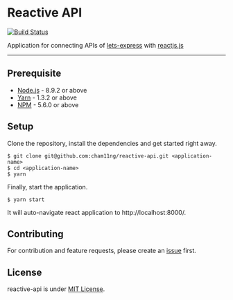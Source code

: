 # Reactive API

[![Build Status](https://travis-ci.org/cham11ng/reactive-api.svg?branch=master)](https://travis-ci.org/cham11ng/reactive-api)

Application for connecting APIs of [lets-express](https://github.com/cham11ng/lets-express) with [reactjs.js](http://reactjs.com/)

---

## Prerequisite

* [Node.js](https://yarnpkg.com/en/docs/install) - 8.9.2 or above
* [Yarn](https://yarnpkg.com/en/docs/install) - 1.3.2 or above
* [NPM](https://docs.npmjs.com/getting-started/installing-node) - 5.6.0 or above

## Setup

Clone the repository, install the dependencies and get started right away.

    $ git clone git@github.com:cham11ng/reactive-api.git <application-name>
    $ cd <application-name>
    $ yarn
    
Finally, start the application.

    $ yarn start

It will auto-navigate react application to http://localhost:8000/.

## Contributing

For contribution and feature requests, please create an [issue](https://github.com/cham11ng/reactive-api/issues) first.

## License

reactive-api is under [MIT License](LICENSE).
